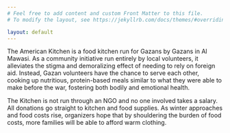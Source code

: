 ```yaml
---
# Feel free to add content and custom Front Matter to this file.
# To modify the layout, see https://jekyllrb.com/docs/themes/#overriding-theme-defaults

layout: default
---
```


The American Kitchen is a food kitchen run for Gazans by Gazans in Al Mawasi. As a community initiative run entirely by local volunteers, it alleviates the stigma and demoralizing effect of needing to rely on foreign aid. Instead, Gazan volunteers have the chance to serve each other, cooking up nutritious, protein-based meals similar to what they were able to make before the war, fostering both bodily and emotional health.

The Kitchen is not run through an NGO and no one involved takes a salary. All donations go straight to kitchen and food supplies. As winter approaches and food costs rise, organizers hope that by shouldering the burden of food costs, more families will be able to afford warm clothing.

